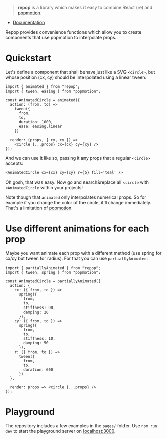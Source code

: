 > **repop** is a library which makes it easy to combine React (re) and [popmotion](pop).

 - [Documentation](https://amazing-mestorf-5fbae8.netlify.com/)

Repop provides convenience functions which allow you to create components that use popmotion to interpolate props.

# Quickstart

Let's define a component that shall behave just like a SVG `<circle>`, but whose position (cx, cy) should be interpolated using a linear tween:

```
import { animated } from "repop";
import { tween, easing } from "popmotion";

const AnimatedCircle = animated({
  action: (from, to) =>
    tween({
      from,
      to,
      duration: 1000,
      ease: easing.linear
    })

  render: (props, { cx, cy }) =>
    <circle {...props} cx={cx} cy={cy} />
});
```

And we can use it like so, passing it any props that a regular `<circle>` accepts:

```
<AnimatedCircle cx={cx} cy={cy} r={5} fill='teal' />
```

Oh gosh, that was easy. Now go and search&replace all `<circle` with `<AnimatedCircle` within your projects!

Note though that `animated` only interpolates numerical props. So for example if you change the color of the circle, it'll change immediately. That's a limitation of [popmotion].

# Use different animations for each prop

Maybe you want animate each prop with a different method (use spring for cx/cy but tween for radius). For that you can use `partiallyAnimated`:

```
import { partiallyAnimated } from "repop";
import { tween, spring } from "popmotion";

const AnimatedCircle = partiallyAnimated({
  action: {
    cx: ({ from, to }) =>
      spring({
        from,
        to,
        stiffness: 90,
        damping: 20
      }),
    cy: ({ from, to }) =>
      spring({
        from,
        to,
        stiffness: 10,
        damping: 50
      }),
    r: ({ from, to }) =>
      tween({
        from,
        to,
        duration: 600
      })
  },

  render: props => <circle {...props} />
});
```

# Playground

The repository includes a few examples in the `pages/` folder. Use `npm run dev`
to start the playground server on [localhost:3000](http://localhost:3000).

[popmotion]: https://popmotion.io/
